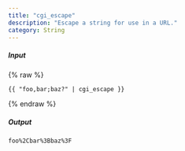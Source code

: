 ```yaml
---
title: "cgi_escape"
description: "Escape a string for use in a URL."
category: String
---
```

##### Input
{% raw %}
~~~liquid
{{ "foo,bar;baz?" | cgi_escape }}
~~~
{% endraw %}

##### Output

~~~html
foo%2Cbar%3Bbaz%3F
~~~
